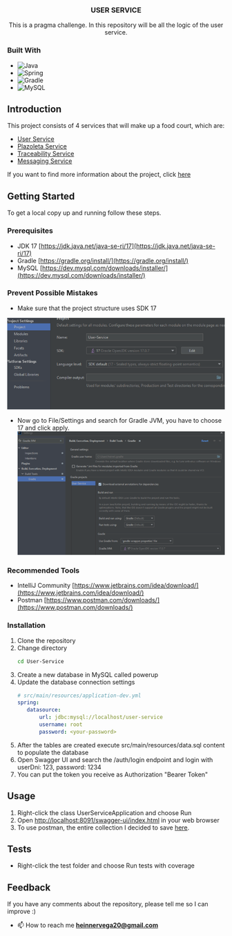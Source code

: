<br />
<div align="center">
<h3 align="center">USER SERVICE</h3>
  <p align="center">
This is a pragma challenge. In this repository will be all the logic of the user service.  </p>
</div>

### Built With

* ![Java](https://img.shields.io/badge/java-%23ED8B00.svg?style=for-the-badge&logo=java&logoColor=white)
* ![Spring](https://img.shields.io/badge/Spring-6DB33F?style=for-the-badge&logo=spring&logoColor=white)
* ![Gradle](https://img.shields.io/badge/Gradle-02303A.svg?style=for-the-badge&logo=Gradle&logoColor=white)
* ![MySQL](https://img.shields.io/badge/MySQL-00000F?style=for-the-badge&logo=mysql&logoColor=white)

<!-- INTRODUCTION -->
## Introduction
This project consists of 4 services that will make up a food court, which are:
- [User Service](https://github.com/V11Playko/User-Service)
- [Plazoleta Service](https://github.com/V11Playko/Plazoleta-Service)
- [Traceability Service](https://github.com/V11Playko/Traceability-Service)
- [Messaging Service](https://github.com/V11Playko/Messaging-Service)

If you want to find more information about the project,
click [here](docs/information/Information.pdf)

<!-- GETTING STARTED -->
## Getting Started

To get a local copy up and running follow these steps.

### Prerequisites

* JDK 17 [https://jdk.java.net/java-se-ri/17](https://jdk.java.net/java-se-ri/17)
* Gradle [https://gradle.org/install/](https://gradle.org/install/)
* MySQL [https://dev.mysql.com/downloads/installer/](https://dev.mysql.com/downloads/installer/)

### Prevent Possible Mistakes

* Make sure that the project structure uses SDK 17

![Project structure](docs/images/project-structure.png)

* Now go to File/Settings and search for Gradle JVM, you have to choose 17 and click apply.
![Gradle JVM](docs/images/Gradle-JVM.png)



### Recommended Tools
* IntelliJ Community [https://www.jetbrains.com/idea/download/](https://www.jetbrains.com/idea/download/)
* Postman [https://www.postman.com/downloads/](https://www.postman.com/downloads/)

### Installation

1. Clone the repository
2. Change directory
   ```sh
   cd User-Service
   ```
3. Create a new database in MySQL called powerup
4. Update the database connection settings
   ```yml
   # src/main/resources/application-dev.yml
   spring:
      datasource:
          url: jdbc:mysql://localhost/user-service
          username: root
          password: <your-password>
   ```
5. After the tables are created execute src/main/resources/data.sql content to populate the database
6. Open Swagger UI and search the /auth/login endpoint and login with userDni: 123, password: 1234
7. You can put the token you receive as Authorization "Bearer Token"

<!-- USAGE -->
## Usage

1. Right-click the class UserServiceApplication and choose Run
2. Open [http://localhost:8091/swagger-ui/index.html](http://localhost:8091/swagger-ui/index.html) in your web browser
3. To use postman, the entire collection I decided to save [here](docs/postman/User-Service.postman_collection.json).

<!-- ROADMAP -->
## Tests

- Right-click the test folder and choose Run tests with coverage

## Feedback
If you have any comments about the repository, please tell me so I can improve :)

- 📫 How to reach me **heinnervega20@gmail.com**
